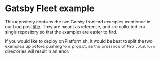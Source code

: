# Gatsby Fleet example

This repository contains the two Gatsby frontend examples mentioned in our blog post [title](link). They are meant as reference, and are collected in a single repository so that the examples are easier to find. 

If you would like to deploy on Platform.sh, it would be best to split the two examples up before pushing to a project, as the presence of two `.platform` directories will result in an error. 
